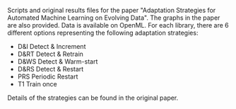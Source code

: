 Scripts and original results files for the paper "Adaptation Strategies for Automated Machine Learning on Evolving Data". The graphs in the paper are also provided. Data is available on OpenML. For each library, there are 6 different options representing the following adaptation strategies:
  
 - D&I Detect & Increment
 - D&RT Detect & Retrain
 - D&WS Detect & Warm-start
 - D&RS Detect & Restart
 - PRS Periodic Restart
 - T1 Train once

Details of the strategies can be found in the original paper. 
